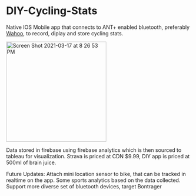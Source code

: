 # DIY-Cycling-Stats
Native IOS Mobile app that connects to ANT+ enabled bluetooth, preferably [Wahoo](https://www.wahoofitness.com/devices/bike-sensors), to record, diplay and store cycling stats.

<img width="272" alt="Screen Shot 2021-03-17 at 8 26 53 PM" src="https://user-images.githubusercontent.com/39427569/111555602-1f32d500-875f-11eb-8a3c-815d24458f79.png">

Data stored in firebase using firebase analytics which is then sourced to tableau for visualization. Strava is priced at CDN $9.99, DIY app is priced at 500ml of  brain juice.

Future Updates:
Attach mini location sensor to  bike, that can be tracked in realtime on the app.
Some sports analytics based on the data collected.
Support more diverse set of bluetooth devices, target Bontrager
